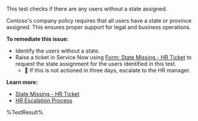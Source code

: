 This test checks if there are any users without a state assigned.

Contoso's company policy requires that all users have a state or province assigned. This ensures proper support for legal and business operations.

**To remediate this issue:**

- Identify the users without a state.
- Raise a ticket in Service Now using [Form: State Missing - HR Ticket](https://contoso.service-now.com/statemissing) to request the state assignment for the users identified in this test.
  - 🔺 If this is not actioned in three days, escalate to the HR manager.

**Learn more:**

- [State Missing - HR Ticket](https://contoso.service-now.com/statemissing)
- [HR Escalation Process](https://contoso.service-now.com/hrescalation)

<!--- Results --->
%TestResult%
